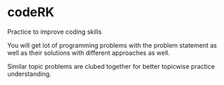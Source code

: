 # codeRK
Practice to improve coding skills

You will get lot of programming problems with the problem statement as well as their solutions with different approaches as well.

Similar topic problems are clubed together for better topicwise practice understanding.

